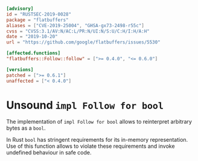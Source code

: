 ```toml
[advisory]
id = "RUSTSEC-2019-0028"
package = "flatbuffers"
aliases = ["CVE-2019-25004", "GHSA-gx73-2498-r55c"]
cvss = "CVSS:3.1/AV:N/AC:L/PR:N/UI:N/S:U/C:H/I:H/A:H"
date = "2019-10-20"
url = "https://github.com/google/flatbuffers/issues/5530"

[affected.functions]
"flatbuffers::Follow::follow" = [">= 0.4.0", "<= 0.6.0"]

[versions]
patched = [">= 0.6.1"]
unaffected = ["< 0.4.0"]
```

# Unsound `impl Follow for bool`

The implementation of `impl Follow for bool` allows to reinterpret arbitrary bytes as a `bool`.

In Rust `bool` has stringent requirements for its in-memory representation. Use of this function
allows to violate these requirements and invoke undefined behaviour in safe code.
